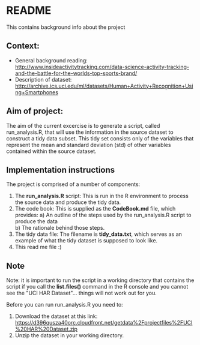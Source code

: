 # README

This contains background info about the project

## Context:
* General background reading: http://www.insideactivitytracking.com/data-science-activity-tracking-and-the-battle-for-the-worlds-top-sports-brand/
* Description of dataset: http://archive.ics.uci.edu/ml/datasets/Human+Activity+Recognition+Using+Smartphones 
 
## Aim of project:
The aim of the current excercise is to generate a script, called run_analysis.R, that will use the information in the source dataset to construct a tidy data subset. This tidy set consists only of the variables that represent the mean and standard deviation (std) of other variables contained within the source dataset.

## Implementation instructions
The project is comprised of a number of components: 
1. The **run_analysis.R** script: This is run in the R environment to process the source data and produce the tidy data.
2. The code book: This is supplied as the **CodeBook.md** file, which provides:
    a) An outline of the steps used by the run_analysis.R script to produce the data  
    b) The rationale behind those steps.  
3. The tidy data file: The filename is **tidy_data.txt**, which serves as an example of what the tidy dataset is supposed to look like.   
4. This read me file :)

## Note
Note: it is important to run the script in a working directory that contains the script if you call the **list.files()** command in the R console and you cannot see the "UCI HAR Dataset"... things will not work out for you.   

Before you can run run_analysis.R you need to:   
1. Download the dataset at this link:
https://d396qusza40orc.cloudfront.net/getdata%2Fprojectfiles%2FUCI%20HAR%20Dataset.zip   
2. Unzip the dataset in your working directory.
